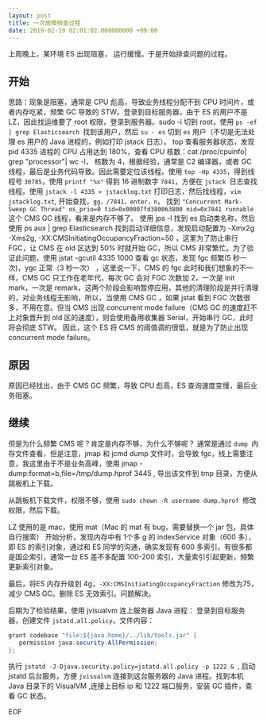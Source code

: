 ```yaml
---
layout: post
title: 一次故障排查过程
date: 2019-02-19 02:01:02.000000000 +09:00
---
```

上周晚上，某环境 ES 出现阻塞， 运行缓慢。于是开始排查问题的过程。

## 开始
思路：现象是阻塞，通常是 CPU 彪高，导致业务线程分配不到 CPU 时间片，或者内存吃紧，频繁 GC 导致的 STW。登录到目标服务器，由于 ES 的用户不是 LZ，因此找运维要了 root 权限，登录到服务器。sudo -i 切到 root，使用 `ps -ef | grep Elasticsearch `找到该用户，然后 `su - es` 切到 `es` 用户（不切是无法处理 es 用户的 Java 进程的，例如打印 jstack 日志）。
top 查看服务器状态，发现 pid 4335 进程的 CPU 占用达到 180%，查看 CPU 核数：cat /proc/cpuinfo| grep "processor"| wc -l， 核数为 4，根据经验，通常是 C2 编译器，或者 GC 线程，最后是业务代码导致。因此需要定位该线程。使用 `top -Hp 4335`，得到线程号 `30785`，使用 `printf "%x"` 得到 16 进制数字 `7841`，方便在 `jstack `日志查找线程。使用 `jstack -l 4335 > jstacklog.txt` 打印日志，然后找线程，`vim jstacklog.txt`, 开始查找，`gg，/7841，enter，n`， 找到 `"Concurrent Mark-Sweep GC Thread" os_prio=0 tid=0x00007fd380063800 nid=0x7841 runnable `这个 CMS GC 线程，看来是内存不够了。 使用 jps -l 找到 es 启动类名称，然后使用 ps aux | grep Elasticsearch 找到启动详细信息，发现启动配置为 -Xmx2g -Xms2g, -XX:CMSInitiatingOccupancyFraction=50 ，这里为了防止串行 FGC，让 CMS 在 old 区达到 50% 时就开始 GC，所以 CMS 非常繁忙。为了验证此问题，使用 jstat -gcutil 4335 1000 查看 gc 状态，发现 fgc 频繁(5 秒一次)，ygc 正常（3 秒一次） ，这里说一下，CMS 的 fgc 此时和我们想象的不一样，CMS GC 只工作在老年代，每次 GC 会对 FGC 次数加 2，一次是 init mark，一次是 remark，这两个阶段会影响暂停应用，其他的清理阶段是并行清理的，对业务线程无影响，所以，当使用 CMS GC ，如果 jstat 看到 FGC 次数很多，不用在意。但当 CMS 出现 concurrent mode failure（CMS GC 的速度赶不上对象晋升到 old 区的速度），则会使用备用收集器 Serial，开始串行 GC，此时将会彻底 STW。 因此，这个 ES 将 CMS 的阈值调的很低，就是为了防止出现 concurrent mode failure。

## 原因

原因已经找出，由于 CMS GC 频繁，导致 CPU 彪高，ES 查询速度变慢，最后业务阻塞。

## 继续

但是为什么频繁 CMS 呢？肯定是内存不够，为什么不够呢？ 通常是通过 `dump `内存文件查看，但是注意，jmap 和 jcmd dump 文件时，会导致 fgc，线上需要注意，我这里由于不是业务高峰，使用 jmap -dump:format=b,file=/tmp/dump.hprof 3445 , 导出该文件到 tmp 目录，方便从跳板机上下载。

从跳板机下载文件，权限不够，使用 `sudo chown -R username dump.hprof `修改权限，然后下载。

LZ 使用的是 mac，使用 mat（Mac 的 mat 有 bug，需要替换一个 jar 包，具体自行搜索） 开始分析，发现内存中有 1个多 g 的 indexService 对象（600 多），即 ES 的索引对象，通过和 ES 同学的沟通，确实发现有 600 多索引，有很多都是国企索引，通常一台 ES 差不多配置 100-200 索引，大量索引引起更新，频繁更新索引对象。

最后，将ES 内存升级到 4g，`-XX:CMSInitiatingOccupancyFraction` 修改为75，减少 CMS GC。删除 ES 无效索引。问题解决。

后期为了检验结果，使用 jvisualvm 连上服务器 Java 进程： 登录到目标服务器，创建文件 `jstatd.all.policy`，文件内容：

```java
grant codebase "file:${java.home}/../lib/tools.jar" {
   permission java.security.AllPermission;
};
```
执行 `jstatd -J-Djava.security.policy=jstatd.all.policy -p 1222 & `, 启动 jstatd 后台服务，方便 `jvisualvm` 连接到这台服务器的 Java 进程。找到本机 Java 目录下的 VisualVM ,连接上目标 ip 和 1222 端口服务，安装 GC 插件，查看 GC 状态。

EOF
